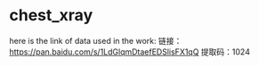 # chest_xray

here is the link of data used in the work: 链接：https://pan.baidu.com/s/1LdGlqmDtaefEDSlisFX1qQ  提取码：1024 
